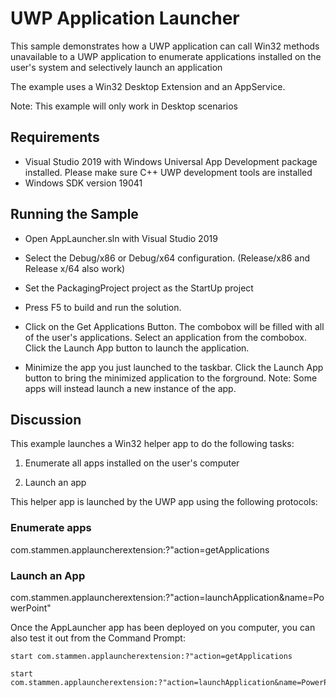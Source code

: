 # UWP Application Launcher

This sample demonstrates how a UWP application can call Win32 methods unavailable to a UWP application to enumerate applications installed on the user's system and selectively launch an application

The example uses a Win32 Desktop Extension and an AppService.

Note: This example will only work in Desktop scenarios

## Requirements

* Visual Studio 2019 with Windows Universal App Development package installed. Please make sure C++ UWP development tools are installed
* Windows SDK version 19041

## Running the Sample

* Open AppLauncher.sln with Visual Studio 2019

* Select the Debug/x86 or Debug/x64 configuration. (Release/x86 and Release x/64 also work)

* Set the PackagingProject project as the StartUp project

* Press F5 to build and run the solution. 

* Click on the Get Applications Button. The combobox will be filled with all of the user's applications. Select an application from the combobox. Click the Launch App button to launch the application.

* Minimize the app you just launched to the taskbar. Click the Launch App button to bring the minimized application to the forground. Note: Some apps will instead launch a new instance of the app.

## Discussion

This example launches a Win32 helper app to do the following tasks:

1. Enumerate all apps installed on the user's computer

1. Launch an app

This helper app is launched by the UWP app using the following protocols:

### Enumerate apps

com.stammen.applauncherextension:?"action=getApplications

### Launch an App

com.stammen.applauncherextension:?"action=launchApplication&name=PowerPoint"

Once the AppLauncher app has been deployed on you computer, you can also test it out from the Command Prompt:

```console
start com.stammen.applauncherextension:?"action=getApplications
```

```console
start com.stammen.applauncherextension:?"action=launchApplication&name=PowerPoint"
```

